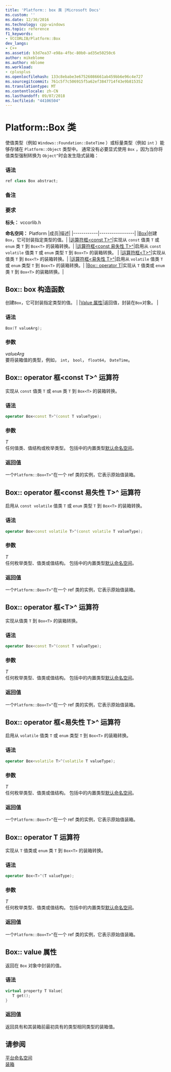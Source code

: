 ```yaml
---
title: 'Platform:: box 类 |Microsoft Docs'
ms.custom: ''
ms.date: 12/30/2016
ms.technology: cpp-windows
ms.topic: reference
f1_keywords:
- VCCORLIB/Platform::Box
dev_langs:
- C++
ms.assetid: b3d7ea37-e98a-4fbc-80b0-ad35e50250c6
author: mikeblome
ms.author: mblome
ms.workload:
- cplusplus
ms.openlocfilehash: 133c8ebabe3e67526086661ab459bb6e96c4e727
ms.sourcegitcommit: 761c5f7c506915f5a62ef3847714f43e9b815352
ms.translationtype: MT
ms.contentlocale: zh-CN
ms.lasthandoff: 09/07/2018
ms.locfileid: "44106504"
---
```

# <a name="platformbox-class"></a>Platform::Box 类

使值类型（例如 `Windows::Foundation::DateTime` ）或标量类型（例如 `int` ）能够存储在 `Platform::Object` 类型中。 通常没有必要显式使用 `Box` ，因为当你将值类型强制转换为 `Object^`时会发生隐式装箱：

### <a name="syntax"></a>语法

```cpp
ref class Box abstract;
```
  ### <a name="remarks"></a>备注

### <a name="requirements"></a>要求

**标头：** vccorlib.h

**命名空间：** Platform
|成员|描述|
|------------|-----------------|
|[Box](#ctor)|创建`Box`，它可封装指定类型的值。|
|[运算符框&lt;const T&gt;^](#box-const-t)|实现从 `const` 值类 `T` 或 `enum` 类 `T` 到 `Box<T>` 的装箱转换。|
|[运算符框&lt;const 易失性 T&gt;^](#box-const-volatile-t)|启用从 `const volatile` 值类 `T` 或 `enum` 类型 `T` 到 `Box<T>` 的装箱转换。 |
|[运算符框&lt;T&gt;^](#box-t)|实现从值类 `T` 到 `Box<T>` 的装箱转换。|
|[运算符框&lt;易失性 T&gt;^](#box-volatile-t)|启用从 `volatile` 值类 `T` 或 `enum` 类型 `T` 到 `Box<T>` 的装箱转换。|
|[Box:: operator T](#t)|实现从 `T` 值类或 `enum` 类 `T` 到 `Box<T>` 的装箱转换。|
## <a name="ctor"></a> Box:: box 构造函数

创建`Box`，它可封装指定类型的值。 | |[Value 属性](#value)|返回值，封装在`Box`对象。 |
### <a name="syntax"></a>语法

```cpp
Box(T valueArg);
```

### <a name="parameters"></a>参数

*valueArg*<br/>
要将装箱值的类型，例如， `int`， `bool`， `float64`， `DateTime`。

## <a name="box-const-t"></a> Box:: operator 框&lt;const T&gt;^ 运算符

实现从 `const` 值类 `T` 或 `enum` 类 `T` 到 `Box<T>` 的装箱转换。

### <a name="syntax"></a>语法

```cpp
operator Box<const T>^(const T valueType);
```

### <a name="parameters"></a>参数

*T*<br/>
任何值类、值结构或枚举类型。 包括中的内置类型[默认命名空间](../cppcx/default-namespace.md)。

### <a name="return-value"></a>返回值

一个`Platform::Box<T>^`在一个 ref 类的实例，它表示原始值装箱。

## <a name="box-const-volatile-t"></a> Box:: operator 框&lt;const 易失性 T&gt;^ 运算符

启用从 `const volatile` 值类 `T` 或 `enum` 类型 `T` 到 `Box<T>` 的装箱转换。

### <a name="syntax"></a>语法

```cpp
operator Box<const volatile T>^(const volatile T valueType);
```

### <a name="parameters"></a>参数

*T*<br/>
任何枚举类型、值类或值结构。 包括中的内置类型[默认命名空间](../cppcx/default-namespace.md)。

### <a name="return-value"></a>返回值

一个`Platform::Box<T>^`在一个 ref 类的实例，它表示原始值装箱。

## <a name="box-t"></a> Box:: operator 框&lt;T&gt;^ 运算符

实现从值类 `T` 到 `Box<T>` 的装箱转换。

### <a name="syntax"></a>语法

```cpp
operator Box<const T>^(const T valueType);
```

### <a name="parameters"></a>参数

*T*<br/>
任何枚举类型、值类或值结构。 包括中的内置类型[默认命名空间](../cppcx/default-namespace.md)。

### <a name="return-value"></a>返回值

一个`Platform::Box<T>^`在一个 ref 类的实例，它表示原始值装箱。

## <a name="box-volatile-t"></a> Box:: operator 框&lt;易失性 T&gt;^ 运算符

启用从 `volatile` 值类 `T` 或 `enum` 类型 `T` 到 `Box<T>` 的装箱转换。

### <a name="syntax"></a>语法

```cpp
operator Box<volatile T>^(volatile T valueType);
```

### <a name="parameters"></a>参数

*T*<br/>
任何枚举类型、值类或值结构。 包括中的内置类型[默认命名空间](../cppcx/default-namespace.md)。

### <a name="return-value"></a>返回值

一个`Platform::Box<T>^`在一个 ref 类的实例，它表示原始值装箱。

## <a name="t"></a>  Box:: operator T 运算符

实现从 `T` 值类或 `enum` 类 `T` 到 `Box<T>` 的装箱转换。

### <a name="syntax"></a>语法

```cpp
operator Box<T>^(T valueType);
```

### <a name="parameters"></a>参数

*T*<br/>
任何枚举类型、值类或值结构。 包括中的内置类型[默认命名空间](../cppcx/default-namespace.md)。

### <a name="return-value"></a>返回值

一个`Platform::Box<T>^`在一个 ref 类的实例，它表示原始值装箱。

## <a name="value"></a> Box:: value 属性

返回在 `Box` 对象中封装的值。

### <a name="syntax"></a>语法

```cpp
virtual property T Value{
   T get();
}
```

### <a name="return-value"></a>返回值

返回具有和其装箱前最初具有的类型相同类型的装箱值。

## <a name="see-also"></a>请参阅

[平台命名空间](../cppcx/platform-namespace-c-cx.md)<br/>
[装箱](../cppcx/boxing-c-cx.md)